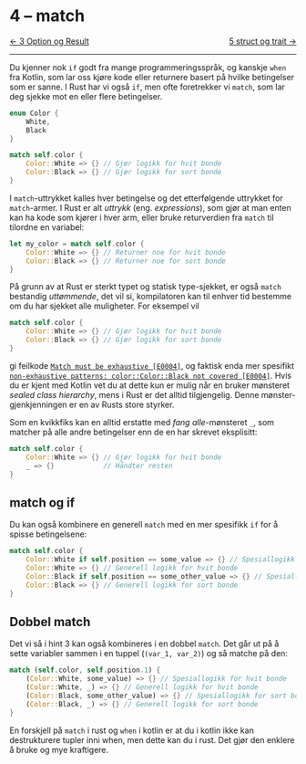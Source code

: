 # 4 – match

<span style="justify-content: space-between; display: flex"><span>
    [← 3 Option og Result](./3-option-og-result.md)
</span> <span>
    [5 struct og trait →](./5-struct-og-trait.md)
</span></span>

___

Du kjenner nok `if` godt fra mange programmeringsspråk, og kanskje `when` fra Kotlin, som lar oss kjøre kode eller
returnere basert på hvilke betingelser som er sanne. I Rust har vi også `if`, men ofte foretrekker vi `match`, som lar
deg sjekke mot en eller flere betingelser.

```rust
enum Color {
    White,
    Black
}

match self.color {
    Color::White => {} // Gjør logikk for hvit bonde
    Color::Black => {} // Gjør logikk for sort bonde
}
```

I `match`-uttrykket kalles hver betingelse og det etterfølgende uttrykket for `match`-armer. I Rust er alt _uttrykk_
(eng. _expressions_), som gjør at man enten kan ha kode som kjører i hver arm, eller bruke returverdien fra `match` til
tilordne en variabel:

```rust
let my_color = match self.color {
    Color::White => {} // Returner noe for hvit bonde
    Color::Black => {} // Returner noe for sort bonde
}
```

På grunn av at Rust er sterkt typet og statisk type-sjekket, er også `match` bestandig _uttømmende_, det vil si,
kompilatoren kan til enhver tid bestemme om du har sjekket alle muligheter. For eksempel vil

```rust
match self.color {
    Color::White => {} // Gjør logikk for hvit bonde
    Color::Black => {} // Gjør logikk for sort bonde
}
```

gi feilkode [`Match must be exhaustive [E0004]`](https://doc.rust-lang.org/error_codes/E0004.html), og faktisk enda mer
spesifikt [`non-exhaustive patterns: color::Color::Black not covered [E0004]`](https://doc.rust-lang.org/error_codes/E0004.html).
Hvis du er kjent med Kotlin vet du at dette kun er mulig når en bruker mønsteret _sealed class hierarchy_, mens i Rust
er det alltid tilgjengelig. Denne mønster-gjenkjenningen er en av Rusts store styrker.

Som en kvikkfiks kan en alltid erstatte med _fang alle_-mønsteret `_`, som matcher på alle andre betingelser enn de en
har skrevet eksplisitt:
```rust
match self.color {
    Color::White => {} // Gjør logikk for hvit bonde
    _ => {}            // Håndter resten
}
```

## match og if
Du kan også kombinere en generell `match` med en mer spesifikk `if` for å spisse betingelsene:

```rust
match self.color {
    Color::White if self.position == some_value => {} // Spesiallogikk for hvit bonde
    Color::White => {} // Generell logikk for hvit bonde
    Color::Black if self.position == some_other_value => {} // Spesiallogikk for sort bonde
    Color::Black => {} // Generell logikk for sort bonde
}
```

## Dobbel match

Det vi så i hint 3 kan også kombineres i en dobbel `match`. Det går ut på å sette variabler sammen i en tuppel
(`(var_1, var_2)`) og så matche på den:

```rust
match (self.color, self.position.1) {
    (Color::White, some_value) => {} // Spesiallogikk for hvit bonde
    (Color::White, _) => {} // Generell logikk for hvit bonde
    (Color::Black, some_other_value) => {} // Spesiallogikk for sort bonde
    (Color::Black, _) => {} // Generell logikk for sort bonde
}
```

En forskjell på `match` i rust og `when` i kotlin er at du i kotlin ikke kan destrukturere tupler inni when, men dette kan du i rust. Det gjør den enklere å bruke og mye kraftigere.